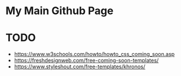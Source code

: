 # My Main Github Page


# TODO
- https://www.w3schools.com/howto/howto_css_coming_soon.asp
- https://freshdesignweb.com/free-coming-soon-templates/
- https://www.styleshout.com/free-templates/khronos/